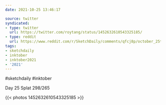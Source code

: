 ```yaml
---
date: 2021-10-25 13:46:17

source: twitter
syndicated:
- type: twitter
  url: https://twitter.com/roytang/status/1452632610543325185/
- type: reddit
  url: https://www.reddit.com/r/SketchDaily/comments/qfcj8p/october_25th_drawlloween_night_in_the_mausoleum/hhzhws2/
tags:
- sketchdaily
- inktober
- inktober2021
- '2021'
---
```


#sketchdaily #inktober



Day 25 Splat 298/265 

{{< photos 1452632610543325185 >}}